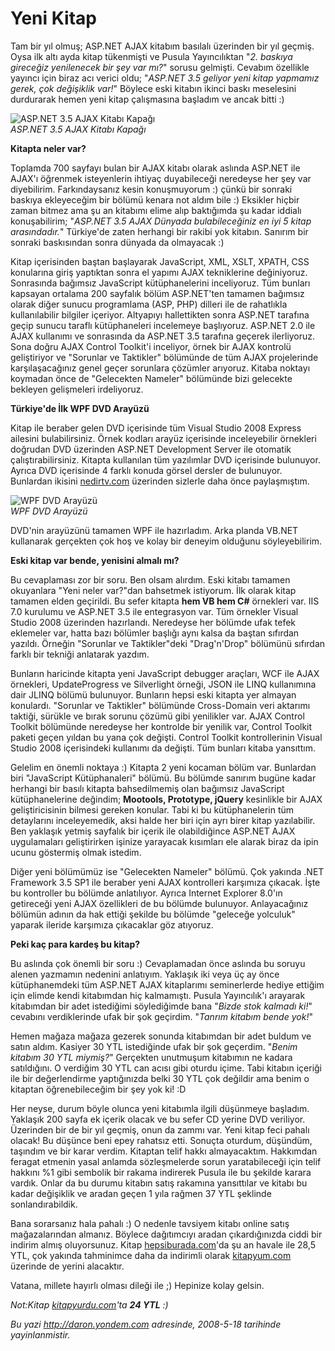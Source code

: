 # Yeni Kitap
Tam bir yıl olmuş; ASP.NET AJAX kitabım basılalı üzerinden bir yıl
geçmiş. Oysa ilk altı ayda kitap tükenmişti ve Pusula Yayıncılıktan "*2.
baskıya gireceğiz yenilenecek bir şey var mı?*" sorusu gelmişti. Cevabım
özellikle yayıncı için biraz acı verici oldu; "*ASP.NET 3.5 geliyor yeni
kitap yapmamız gerek, çok değişiklik var!*" Böylece eski kitabın ikinci
baskı meselesini durdurarak hemen yeni kitap çalışmasına başladım ve
ancak bitti :)

![ASP.NET 3.5 AJAX Kitabı
Kapağı](media/Yeni_Kitap_ASP_NET_3-5_AJAX/17052008_1.jpg)\
*ASP.NET 3.5 AJAX Kitabı Kapağı*

**Kitapta neler var?**

Toplamda 700 sayfayı bulan bir AJAX kitabı olarak aslında ASP.NET ile
AJAX'ı öğrenmek isteyenlerin ihtiyaç duyabileceği neredeyse her şey var
diyebilirim. Farkındaysanız kesin konuşmuyorum :) çünkü bir sonraki
baskıya ekleyeceğim bir bölümü kenara not aldım bile :) Eksikler hiçbir
zaman bitmez ama şu an kitabımı elime alıp baktığımda şu kadar iddialı
konuşabilirim; "*ASP.NET 3.5 AJAX Dünyada bulabileceğiniz en iyi 5 kitap
arasındadır.*" Türkiye'de zaten herhangi bir rakibi yok kitabın. Sanırım
bir sonraki baskısından sonra dünyada da olmayacak :)

Kitap içerisinden baştan başlayarak JavaScript, XML, XSLT, XPATH, CSS
konularına giriş yaptıktan sonra el yapımı AJAX tekniklerine
değiniyoruz. Sonrasında bağımsız JavaScript kütüphanelerini inceliyoruz.
Tüm bunları kapsayan ortalama 200 sayfalık bölüm ASP.NET'ten tamamen
bağımsız olarak diğer sunucu programlama (ASP, PHP) dilleri ile de
rahatlıkla kullanılabilir bilgiler içeriyor. Altyapıyı hallettikten
sonra ASP.NET tarafına geçip sunucu taraflı kütüphaneleri incelemeye
başlıyoruz. ASP.NET 2.0 ile AJAX kullanımı ve sonrasında da ASP.NET 3.5
tarafına geçerek ilerliyoruz. Sona doğru AJAX Control Toolkit'i
inceliyor, örnek bir AJAX kontrolü geliştiriyor ve "Sorunlar ve
Taktikler" bölümünde de tüm AJAX projelerinde karşılaşacağınız genel
geçer sorunlara çözümler arıyoruz. Kitaba noktayı koymadan önce de
"Gelecekten Nameler" bölümünde bizi gelecekte bekleyen gelişmeleri
irdeliyoruz.

**Türkiye'de İlk WPF DVD Arayüzü**

Kitap ile beraber gelen DVD içerisinde tüm Visual Studio 2008 Express
ailesini bulabilirsiniz. Örnek kodları arayüz içerisinde inceleyebilir
örnekleri doğrudan DVD üzerinden ASP.NET Development Server ile otomatik
çalıştırabilirsiniz. Kitapta kullanılan tüm yazılımlar DVD içerisinde
bulunuyor. Ayrıca DVD içerisinde 4 farklı konuda görsel dersler de
bulunuyor. Bunlardan ikisini [nedirtv.com](http://www.nedirtv.com)
üzerinden sizlerle daha önce paylaşmıştım.

![WPF DVD
Arayüzü](media/Yeni_Kitap_ASP_NET_3-5_AJAX/17052008_2.jpg)\
*WPF DVD Arayüzü*

DVD'nin arayüzünü tamamen WPF ile hazırladım. Arka planda VB.NET
kullanarak gerçekten çok hoş ve kolay bir deneyim olduğunu
söyleyebilirim.

**Eski kitap var bende, yenisini almalı mı?**

Bu cevaplaması zor bir soru. Ben olsam alırdım. Eski kitabı tamamen
okuyanlara "Yeni neler var?"dan bahsetmek istiyorum. İlk olarak kitap
tamamen elden geçirildi. Bu sefer kitapta **hem VB hem C\#** örnekleri
var. IIS 7.0 kurulumu ve ASP.NET 3.5 ile entegrasyon var. Tüm örnekler
Visual Studio 2008 üzerinden hazırlandı. Neredeyse her bölümde ufak
tefek eklemeler var, hatta bazı bölümler başlığı aynı kalsa da baştan
sıfırdan yazıldı. Örneğin "Sorunlar ve Taktikler"deki "Drag'n'Drop"
bölümünü sıfırdan farklı bir tekniği anlatarak yazdım.

Bunların haricinde kitapta yeni JavaScript debugger araçları, WCF ile
AJAX örnekleri, UpdateProgress ve Silverlight örneği, JSON ile LINQ
kullanımına dair JLINQ bölümü bulunuyor. Bunların hepsi eski kitapta yer
almayan konulardı. "Sorunlar ve Taktikler" bölümünde Cross-Domain veri
aktarımı taktiği, sürükle ve bırak sorunu çözümü gibi yenilikler var.
AJAX Control Toolkit bölümünde neredeyse her kontrolde bir yenilik var,
Control Toolkit paketi geçen yıldan bu yana çok değişti. Control Toolkit
kontrollerinin Visual Studio 2008 içerisindeki kullanımı da değişti. Tüm
bunları kitaba yansıttım.

Gelelim en önemli noktaya :) Kitapta 2 yeni kocaman bölüm var. Bunlardan
biri "JavaScript Kütüphanaleri" bölümü. Bu bölümde sanırım bugüne kadar
herhangi bir basılı kitapta bahsedilmemiş olan bağımsız JavaScript
kütüphanelerine değindim; **Mootools, Prototype, jQuery** kesinlikle bir
AJAX geliştiricisinin bilmesi gereken konular. Tabi ki bu kütüphanelerin
tüm detaylarını inceleyemedik, aksi halde her biri için ayrı birer kitap
yazılabilir. Ben yaklaşık yetmiş sayfalık bir içerik ile olabildiğince
ASP.NET AJAX uygulamaları geliştirirken işinize yarayacak kısımları ele
alarak biraz da ipin ucunu göstermiş olmak istedim.

Diğer yeni bölümümüz ise "Gelecekten Nameler" bölümü. Çok yakında .NET
Framework 3.5 SP1 ile beraber yeni AJAX kontrolleri karşımıza çıkacak.
İşte bu kontroller bu bölümde anlatılıyor. Ayrıca Internet Explorer
8.0'ın getireceği yeni AJAX özellikleri de bu bölümde bulunuyor.
Anlayacağınız bölümün adının da hak ettiği şekilde bu bölümde "geleceğe
yolculuk" yaparak ileride karşımıza çıkacaklar göz atıyoruz.

**Peki kaç para kardeş bu kitap?**

Bu aslında çok önemli bir soru :) Cevaplamadan önce aslında bu soruyu
alenen yazmamın nedenini anlatıyım. Yaklaşık iki veya üç ay önce
kütüphanemdeki tüm ASP.NET AJAX kitaplarımı seminerlerde hediye ettiğim
için elimde kendi kitabımdan hiç kalmamıştı. Pusula Yayıncılık'ı
arayarak kitabımdan bir adet istediğimi söylediğimde bana "*Bizde stok
kalmadı ki!*" cevabını verdiklerinde ufak bir şok geçirdim. "*Tanrım
kitabım bende yok!*"

Hemen mağaza mağaza gezerek sonunda kitabımdan bir adet buldum ve satın
aldım. Kasiyer 30 YTL istediğinde ufak bir şok geçerdim. "*Benim kitabım
30 YTL miymiş?*" Gerçekten unutmuşum kitabımın ne kadara satıldığını. O
verdiğim 30 YTL can acısı gibi oturdu içime. Tabi kitabın içeriği ile
bir değerlendirme yaptığınızda belki 30 YTL çok değildir ama benim o
kitaptan öğrenebileceğim bir şey yok ki! :D

Her neyse, durum böyle olunca yeni kitabımla ilgili düşünmeye başladım.
Yaklaşık 200 sayfa ek içerik olacak ve bu sefer CD yerine DVD veriliyor.
Üzerinden bir de bir yıl geçmiş, onun da zammı var. Yeni kitap feci
pahalı olacak! Bu düşünce beni epey rahatsız etti. Sonuçta oturdum,
düşündüm, taşındım ve bir karar verdim. Kitaptan telif hakkı
almayacaktım. Hakkımdan feragat etmenin yasal anlamda sözleşmelerde
sorun yaratabileceği için telif hakkını %1 gibi sembolik bir rakama
indirerek Pusula ile bu şekilde karara vardık. Onlar da bu durumu
kitabın satış rakamına yansıttılar ve kitabı bu kadar değişiklik ve
aradan geçen 1 yıla rağmen 37 YTL şeklinde sonlandırabildik.

Bana sorarsanız hala pahalı :) O nedenle tavsiyem kitabı online satış
mağazalarından almanız. Böylece dağıtımcıyı aradan çıkardığınızda ciddi
bir indirim almış oluyorsunuz. Kitap
[hepsiburada.com](http://www.hepsiburada.com/productdetails.aspx?categoryid=211651&productid=kpusula178)'da
şu an havale ile 28,5 YTL, çok yakında tahminimce daha da indirimli
olarak [kitapyum.com](kitapyum.com) üzerinde de yerini alacaktır.

Vatana, millete hayırlı olması dileği ile ;) Hepinize kolay gelsin.

*Not:Kitap
[kitapyurdu.com](http://www.kitapyurdu.com/kitap/default.asp?id=433094&sa=39670076)'ta
**24 YTL** :)*



*Bu yazi http://daron.yondem.com adresinde, 2008-5-18 tarihinde yayinlanmistir.*
